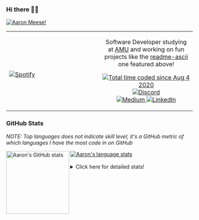 ### Hi there 👋🏻
[![Aaron Meese!](https://user-images.githubusercontent.com/17814535/88975338-a2aabf00-d27f-11ea-963f-8a19608716b4.png)](https://github.com/ajmeese7/readme-ascii "README ASCII")

<!-- Modified from project here: https://github.com/novatorem/novatorem -->
<table width="100%"> 
  <tr>
  <td width="50%">
      
&nbsp; <br> [![Spotify](https://ajmeese7.vercel.app/api/spotify)](https://open.spotify.com/user/ajmeese)

  </td>
  <td width="50%">
    <p align="center">
    Software Developer studying at <a href="https://www.amu.apus.edu/">AMU</a> and working on fun 
    projects like the <a href="https://github.com/ajmeese7/readme-ascii">readme-ascii</a> one featured above!
    </p>
    <p align="center">
      <a href="https://wakatime.com/@f726891d-3b02-46cd-9b60-e8c59f9e2b14">
        <img src="https://wakatime.com/badge/user/f726891d-3b02-46cd-9b60-e8c59f9e2b14.svg" alt="Total time coded since Aug 4 2020" title="WakaTime" />
      </a>
      <a href="http://link.aaronmeese.com/discord">
        <img src="https://img.shields.io/badge/discord-ajmeese7%234835-369?style=flat-square&logo=discord&logoColor=white&color=purple" alt="Discord" title="Discord">
      </a>
      <br />
      <a href="https://link.aaronmeese.com/medium">
        <img src="https://img.shields.io/badge/medium-ajmeese7-1DB954?style=flat-square&logo=medium&logoColor=white" alt="Medium" title="Medium">
      </a>
      <a href="https://link.aaronmeese.com/linkedin">
        <img src="https://img.shields.io/badge/linkedIn-aaronmeese-1DB954?style=flat-square&logo=linkedin&logoColor=white&color=blue" alt="LinkedIn" title="LinkedIn">
      </a>
    </p>
  </td>

</table>

[//]: <> (The `&nbsp;` is to have Aphelion take up more space)

### GitHub Stats ###
*NOTE: Top languages does not indicate skill level, it's a GitHub metric of which languages I have the most code in on GitHub*

<a href="https://profile-summary-for-github.com/user/ajmeese7">
  <img align="left" height="170px" src="https://github-readme-stats.vercel.app/api?username=ajmeese7&show_icons=true&line_height=27&count_private=true&include_all_commits=true" alt="Aaron's GitHub stats"/>
  <img src="https://github-readme-stats.vercel.app/api/top-langs/?username=ajmeese7&hide_langs_below=5&layout=compact" alt="Aaron's language stats"/>
</a>

<br />
<br />
<details>
<summary>Click here for detailed stats!</summary>

### :zap: Recent Activity
<!--START_SECTION:activity-->
1. 🗣 Commented on [#60](https://github.com/lsirivong/gatsby-plugin-modal-routing/issues/60) in [lsirivong/gatsby-plugin-modal-routing](https://github.com/lsirivong/gatsby-plugin-modal-routing)
2. 🗣 Commented on [#60](https://github.com/lsirivong/gatsby-plugin-modal-routing/issues/60) in [lsirivong/gatsby-plugin-modal-routing](https://github.com/lsirivong/gatsby-plugin-modal-routing)
3. 🗣 Commented on [#66](https://github.com/lsirivong/gatsby-plugin-modal-routing/issues/66) in [lsirivong/gatsby-plugin-modal-routing](https://github.com/lsirivong/gatsby-plugin-modal-routing)
4. 🎉 Merged PR [#7](https://github.com/meese-enterprises/website/pull/7) in [meese-enterprises/website](https://github.com/meese-enterprises/website)
5. 🎉 Merged PR [#7](https://github.com/ajmeese7/where-temperature/pull/7) in [ajmeese7/where-temperature](https://github.com/ajmeese7/where-temperature)
<!--END_SECTION:activity-->

### 🧐 Waka Stats
<!--START_SECTION:waka-->
![Code Time](http://img.shields.io/badge/Code%20Time-921%20hrs%207%20mins-blue)

**🐱 My GitHub Data** 

> 🏆 436 Contributions in the Year 2022
 > 
> 📦 356.5 kB Used in GitHub's Storage 
 > 
> 💼 Opted to Hire
 > 
> 📜 68 Public Repositories 
 > 
> 🔑 24 Private Repositories  
 > 
**I'm an Early 🐤** 

```text
🌞 Morning    254 commits    ██████░░░░░░░░░░░░░░░░░░░   26.24% 
🌆 Daytime    364 commits    █████████░░░░░░░░░░░░░░░░   37.6% 
🌃 Evening    335 commits    ████████░░░░░░░░░░░░░░░░░   34.61% 
🌙 Night      15 commits     ░░░░░░░░░░░░░░░░░░░░░░░░░   1.55%

```
📅 **I'm Most Productive on Sunday** 

```text
Monday       120 commits    ███░░░░░░░░░░░░░░░░░░░░░░   12.4% 
Tuesday      144 commits    ███░░░░░░░░░░░░░░░░░░░░░░   14.88% 
Wednesday    119 commits    ███░░░░░░░░░░░░░░░░░░░░░░   12.29% 
Thursday     126 commits    ███░░░░░░░░░░░░░░░░░░░░░░   13.02% 
Friday       122 commits    ███░░░░░░░░░░░░░░░░░░░░░░   12.6% 
Saturday     164 commits    ████░░░░░░░░░░░░░░░░░░░░░   16.94% 
Sunday       173 commits    ████░░░░░░░░░░░░░░░░░░░░░   17.87%

```


📊 **This Week I Spent My Time On** 

```text
⌚︎ Time Zone: America/New_York

💬 Programming Languages: 
PHP                      13 hrs 25 mins      ██████░░░░░░░░░░░░░░░░░░░   27.15% 
TypeScript               12 hrs 21 mins      ██████░░░░░░░░░░░░░░░░░░░   25.02% 
JavaScript               10 hrs 40 mins      █████░░░░░░░░░░░░░░░░░░░░   21.59% 
Markdown                 4 hrs 56 mins       ██░░░░░░░░░░░░░░░░░░░░░░░   10.01% 
YAML                     2 hrs 9 mins        █░░░░░░░░░░░░░░░░░░░░░░░░   4.38%

🐱‍💻 Projects: 
meese.enterprises        14 hrs 55 mins      ███████░░░░░░░░░░░░░░░░░░   30.21% 
sleep-from-home          13 hrs 38 mins      ███████░░░░░░░░░░░░░░░░░░   27.59% 
karameese.com            5 hrs 39 mins       ██░░░░░░░░░░░░░░░░░░░░░░░   11.45% 
aaronmeese.com           4 hrs 22 mins       ██░░░░░░░░░░░░░░░░░░░░░░░   8.84% 
cyberpunk-logo-generator 2 hrs 43 mins       █░░░░░░░░░░░░░░░░░░░░░░░░   5.5%

```

**I Mostly Code in JavaScript** 

```text
JavaScript               32 repos            █████████████░░░░░░░░░░░░   52.46% 
HTML                     8 repos             ███░░░░░░░░░░░░░░░░░░░░░░   13.11% 
Java                     4 repos             █░░░░░░░░░░░░░░░░░░░░░░░░   6.56% 
Python                   4 repos             █░░░░░░░░░░░░░░░░░░░░░░░░   6.56% 
Elixir                   2 repos             ░░░░░░░░░░░░░░░░░░░░░░░░░   3.28%

```



 Last Updated on 02/04/2022 16:03:25 UTC
<!--END_SECTION:waka-->
</details>

